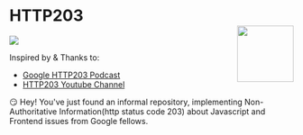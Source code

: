 # HTTP203 <img style="float:right;width:100px;padding-top:35px" src="https://img.shields.io/npm/l/vux.svg?style=flat-square" alt="">

![](https://i.ytimg.com/vi/PgESLlNCv94/mqdefault.jpg)

Inspired by & Thanks to:
- [Google HTTP203 Podcast](https://developers.google.com/web/shows/http203/podcast/)
- [HTTP203 Youtube Channel](https://www.youtube.com/playlist?list=PLNYkxOF6rcIAKIQFsNbV0JDws_G_bnNo9)

:smirk: Hey! You've just found an informal repository, implementing Non-Authoritative Information(http status code 203) about Javascript and Frontend issues from Google fellows.